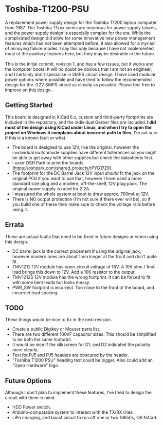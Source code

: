 # Toshiba-T1200-PSU
A replacement power supply design for the Toshiba T1200 laptop computer from 1987. The Toshiba T1xxx series are notorious for power supply falures, and the power supply design is especially complex for the era. While the complicated design did allow for some innovative new power management features which had not been attempted before, it also allowed for a myriad of annoying failure modes. I say this only because I have not implemented most of the auxiliary features here, but they may be desirable in the future.<br />
<br />
This is the initial commit, revision 1, and has a few issues, but it works and the computer boots! It will no doubt be obvious that I am not an engineer, and I certainly don't specialise in SMPS circuit design. I have used modular power options where possible and have tried to follow the recommended design for the -22V SMPS circuit as closely as possible. Please feel free to improve on this design.

## Getting Started
This board is designed in KiCad 6.x, custom and third-party footprints are included in the repository, and the individual Gerber files are included. **I did most of the design using KiCad under Linux, and when I try to open the project on Windows it complains about incorrect path to files.** I'm not sure if this is a known fault or what.
* The board is designed to use 12V, like the original, however the invdividual switchmode supplies have different tollerances so you might be able to get away with other supplies but check the datasheets first.
* I used OSH Park to print the boards (https://oshpark.com/shared_projects/rPYG17Z9).
* The footprint for the DC Barrel Jack 12V input *should* fit the jack on the original PCB if you want to use that, however I have used a more standard size plug and a modern, off-the-shelf, 12V plug pack. The original power supply is rated for 2.2A.
* I measured the whole system at boot to draw approx. 700mA at 12V.
* There is NO output protection (I'm not sure if there ever will be), so if you build one of these then make sure to check the voltage rails before using it.

## Errata
These are actual faults that need to be fixed in future designs or when using this design.
* DC barrel jack is the correct placement if using the original jack, however modern ones are about 1mm longer at the front and don't quite fit.
* TMV1212 12V module has open-circuit voltage of 18V. A 10K ohm / 1mA load brings this down to 12V. Add a 10K resistor to the output.
* TMV1212S 12V module has the wrong footprint. It can be forced to fit with some bent leads but looks messy.
* PWR_SW footprint is incorrect. Too close to the front of the board, and incorrect lead spacing.

## TODO
These things would be nice to fix in the next revision.
* Create a public Digikey or Mouser parts list.
* There are two different 100nF capacitor sizes. This should be simplified to be both the same footprint.
* It would be nice if the silkscreen for D1, and D2 indicated the polarity more clearly.
* Text for PJ5 and PJ5 headers are obscured by the header.
* "Toshiba T1200 PSU" heading text could be bigger. Also could add an "Open Hardware" logo.

## Future Options
Although I don't plan to implement these features, I've tried to design the circuit with them in mind.
* HDD Power switch.
* Arduino-compatable system to interact with the TX/RX lines.
* LiPo charging, and boost circuit to run off one or two 18650s, OR NiCad.

